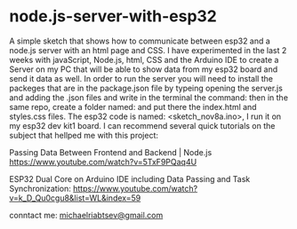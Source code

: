 # node.js-server-with-esp32
A simple sketch that shows how to communicate between esp32 and a node.js server with an html page and  CSS.
I have experimented in the last 2 weeks with javaScript, Node.js, html, CSS and the Arduino IDE to create a Server on my PC that will be able to show data from my esp32 board and send it data as well.
In order to run the server you will need to install the packeges that are in the package.json file by typeing opening the server.js and adding the .json files  and write in the terminal the command: <npm install>
then in the same repo, create a folder named: <public> and put there the index.html and styles.css files.
The esp32 code is named: <sketch_nov8a.ino>, I run it on my esp32 dev kit1 board.
I can recommend several quick tutorials on the subject that hellped me with this project:

Passing Data Between Frontend and Backend | Node.js
https://www.youtube.com/watch?v=5TxF9PQaq4U  

ESP32 Dual Core on Arduino IDE including Data Passing and Task Synchronization:
https://www.youtube.com/watch?v=k_D_Qu0cgu8&list=WL&index=59   

conntact me:
michaelriabtsev@gmail.com
